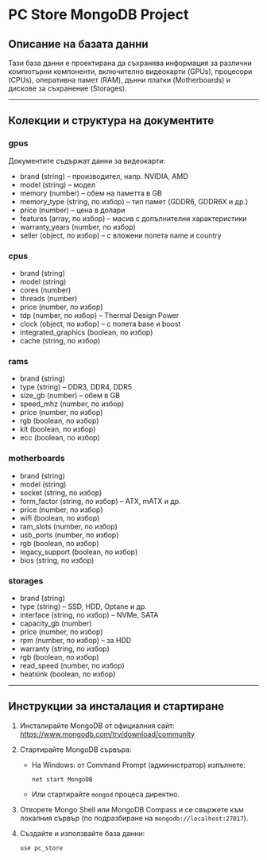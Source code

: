 # PC Store MongoDB Project

## Описание на базата данни

Тази база данни е проектирана да съхранява информация за различни компютърни компоненти, включително видеокарти (GPUs), процесори (CPUs), оперативна памет (RAM), дънни платки (Motherboards) и дискове за съхранение (Storages).

---

## Колекции и структура на документите

### gpus
Документите съдържат данни за видеокарти:
- brand (string) – производител, напр. NVIDIA, AMD
- model (string) – модел
- memory (number) – обем на паметта в GB
- memory_type (string, по избор) – тип памет (GDDR6, GDDR6X и др.)
- price (number) – цена в долари
- features (array, по избор) – масив с допълнителни характеристики
- warranty_years (number, по избор)
- seller (object, по избор) – с вложени полета name и country

### cpus
- brand (string)
- model (string)
- cores (number)
- threads (number)
- price (number, по избор)
- tdp (number, по избор) – Thermal Design Power
- clock (object, по избор) – с полета base и boost
- integrated_graphics (boolean, по избор)
- cache (string, по избор)

### rams
- brand (string)
- type (string) – DDR3, DDR4, DDR5
- size_gb (number) – обем в GB
- speed_mhz (number, по избор)
- price (number, по избор)
- rgb (boolean, по избор)
- kit (boolean, по избор)
- ecc (boolean, по избор)

### motherboards
- brand (string)
- model (string)
- socket (string, по избор)
- form_factor (string, по избор) – ATX, mATX и др.
- price (number, по избор)
- wifi (boolean, по избор)
- ram_slots (number, по избор)
- usb_ports (number, по избор)
- rgb (boolean, по избор)
- legacy_support (boolean, по избор)
- bios (string, по избор)

### storages
- brand (string)
- type (string) – SSD, HDD, Optane и др.
- interface (string, по избор) – NVMe, SATA
- capacity_gb (number)
- price (number, по избор)
- rpm (number, по избор) – за HDD
- warranty (string, по избор)
- rgb (boolean, по избор)
- read_speed (number, по избор)
- heatsink (boolean, по избор)

---

## Инструкции за инсталация и стартиране

1. Инсталирайте MongoDB от официалния сайт: https://www.mongodb.com/try/download/community

2. Стартирайте MongoDB сървъра:
   - На Windows: от Command Prompt (администратор) изпълнете:
     ```
     net start MongoDB
     ```
   - Или стартирайте `mongod` процеса директно.

3. Отворете Mongo Shell или MongoDB Compass и се свържете към локалния сървър (по подразбиране на `mongodb://localhost:27017`).

4. Създайте и използвайте база данни:
   ```js
   use pc_store
